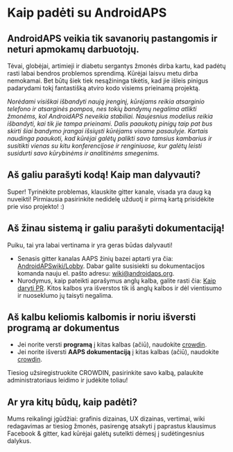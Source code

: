 # Kaip padėti su AndroidAPS

## AndroidAPS veikia tik savanorių pastangomis ir neturi apmokamų darbuotojų.

Tėvai, globėjai, artimieji ir diabetu sergantys žmonės dirba kartu, kad padėtų rasti labai bendros problemos sprendimą. Kūrėjai laisvu metu dirba nemokamai. Bet būtų šiek tiek nesąžininga tikėtis, kad jie išleis pinigus padarydami tokį fantastišką atviro kodo visiems prieinamą projektą.

*Norėdami visiškai išbandyti naują įrenginį, kūrėjams reikia atsarginio telefono ir atsarginės pompos, nes tokių bandymų negalima atlikti žmonėms, kol AndroidAPS neveikia stabiliai. Naujesnius modelius reikia išbandyti, kai tik jie tampa prieinami. Dalis paaukotų pinigų taip pat bus skirti šiai bandymo įrangai išsiųsti kūrėjams visame pasaulyje. Kartais naudinga paaukoti, kad kūrėjai galėtų palikti savo tamsius kambarius ir susitikti vienas su kitu konferencijose ir renginiuose, kur galėtų leisti susidurti savo kūrybinėms ir analitinėms smegenims.*

## Aš galiu parašyti kodą! Kaip man dalyvauti?

Super! Tyrinėkite problemas, klauskite gitter kanale, visada yra daug ką nuveikti! Pirmiausia pasirinkite nedidelę užduotį ir pirmą kartą prisidėkite prie viso projekto! :)

## Aš žinau sistemą ir galiu parašyti dokumentaciją!

Puiku, tai yra labai vertinama ir yra geras būdas dalyvauti!

* Senasis gitter kanalas AAPS žinių bazei aptarti yra čia: [AndroidAPSwiki/Lobby](https://gitter.im/AndroidAPSwiki/Lobby). Dabar galite susisiekti su dokumentacijos komanda nauju el. pašto adresu: wiki@androidaps.org.
* Nurodymus, kaip pateikti aprašymus anglų kalba, galite rasti čia: [Kaip daryti PR](../make-a-PR.md). Kitos kalbos yra išverstos tik iš anglų kalbos ir dėl vientisumo ir nuoseklumo jų taisyti negalima.

## Aš kalbu keliomis kalbomis ir noriu išversti programą ar dokumentus

* Jei norite versti **programą** į kitas kalbas (ačiū), naudokite [crowdin](https://crowdin.com/project/androidaps).
* Jei norite išversti **AAPS dokumentaciją** į kitas kalbas (ačiū), naudokite [crowdin](https://crowdin.com/project/androidapsdocs). 

Tiesiog užsiregistruokite CROWDIN, pasirinkite savo kalbą, palaukite administratoriaus leidimo ir judėkite toliau!

## Ar yra kitų būdų, kaip padėti?

Mums reikalingi įgūdžiai: grafinis dizainas, UX dizainas, vertimai, wiki redagavimas ar tiesiog žmonės, pasirengę atsakyti į paprastus klausimus Facebook & gitter, kad kūrėjai galėtų sutelkti dėmesį į sudėtingesnius dalykus.